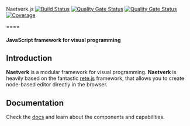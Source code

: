 Naetverk.js  [![Build Status](https://travis-ci.org/naetverkjs/naetverk.svg?branch=master)](https://travis-ci.org/naetverkjs/naetverk) 
[![Quality Gate Status](https://sonarcloud.io/api/project_badges/measure?project=naetverkjs_naetverk&metric=alert_status)](https://sonarcloud.io/dashboard?id=naetverkjs_naetverk)
[![Quality Gate Status](https://sonarcloud.io/api/project_badges/measure?project=naetverkjs_naetverk&metric=alert_status)](https://sonarcloud.io/dashboard?id=naetverkjs_naetverk)
[![Coverage](https://sonarcloud.io/api/project_badges/measure?project=naetverkjs_naetverk&metric=coverage)](https://sonarcloud.io/dashboard?id=naetverkjs_naetverk)


====
#### JavaScript framework for visual programming

Introduction
----
**Naetverk** is a modular framework for visual programming. **Naetverk** is heavily based on the fantastic [rete.js](https://github.com/retejs/rete) framework, 
that allows you to create node-based editor directly in the browser.

Documentation
----
Check the [docs](https://naetverk.js.org/#/docs) and learn about the components and capabilities.

